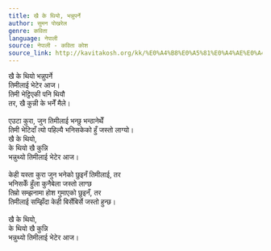 ```yaml
---
title: खै के थियो, भन्नुपर्ने
author: सुमन पोखरेल
genre: कविता
language: नेपाली
source: नेपाली - कविता कोश
source_link: http://kavitakosh.org/kk/%E0%A4%B8%E0%A5%81%E0%A4%AE%E0%A4%A8_%E0%A4%AA%E0%A5%8B%E0%A4%96%E0%A4%B0%E0%A5%87%E0%A4%B2
---
```


खै के थियो भन्नुपर्ने  
तिमीलाई भेटेर आज।  
तिमी भेट्टिएकी पनि थियौ  
तर, खै कुन्नी के भनेँ मैले।  
   
एउटा कुरा, जुन तिमीलाई भन्छु भन्ठानेथेँ  
तिमी भेटिदाँ त्यो पहिल्यै भनिसकेको हुँ जस्तो लाग्यो।  
खै के थियो,  
के थियो खै कुन्नि  
भन्नुथ्यो तिमीलाई भेटेर आज।  
   
केही यस्ता कुरा जुन भनेको छुइनँ तिमीलाई, तर  
भनिसकेँ हुँला कुनैबेला जस्तो लाग्छ  
तिम्रो सम्झनामा होश गुमाएको छुइनँ, तर  
तिमीलाई सम्झिँदा केही बिर्सेबिर्से जस्तो हुन्छ।  
   
खै के थियो,  
के थियो खै कुन्नि  
भन्नुथ्यो तिमीलाई भेटेर आज।
